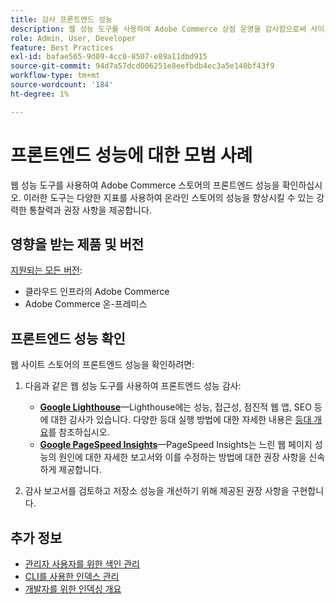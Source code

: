 ```yaml
---
title: 감사 프론트엔드 성능
description: 웹 성능 도구를 사용하여 Adobe Commerce 상점 운영을 감사함으로써 사이트 성능에 부정적인 영향을 미치는 문제를 식별하고 해결합니다.
role: Admin, User, Developer
feature: Best Practices
exl-id: bafae565-9d09-4cc0-8507-e89a11dbd915
source-git-commit: 94d7a57dcd006251e8eefbdb4ec3a5e140bf43f9
workflow-type: tm+mt
source-wordcount: '184'
ht-degree: 1%

---
```


# 프론트엔드 성능에 대한 모범 사례

웹 성능 도구를 사용하여 Adobe Commerce 스토어의 프론트엔드 성능을 확인하십시오.
이러한 도구는 다양한 지표를 사용하여 온라인 스토어의 성능을 향상시킬 수 있는 강력한 통찰력과 권장 사항을 제공합니다.

## 영향을 받는 제품 및 버전

[지원되는 모든 버전](../../../release/versions.md):

- 클라우드 인프라의 Adobe Commerce
- Adobe Commerce 온-프레미스

## 프론트엔드 성능 확인

웹 사이트 스토어의 프론트엔드 성능을 확인하려면:

1. 다음과 같은 웹 성능 도구를 사용하여 프론트엔드 성능 감사:

   - **[Google Lighthouse](https://web.dev/measure/)**—Lighthouse에는 성능, 접근성, 점진적 웹 앱, SEO 등에 대한 감사가 있습니다. 다양한 등대 실행 방법에 대한 자세한 내용은 [등대 개요](https://developer.chrome.com/docs/lighthouse/overview)를 참조하십시오.
   - **[Google PageSpeed Insights](https://pagespeed.web.dev/)**—PageSpeed Insights는 느린 웹 페이지 성능의 원인에 대한 자세한 보고서와 이를 수정하는 방법에 대한 권장 사항을 신속하게 제공합니다.

1. 감사 보고서를 검토하고 저장소 성능을 개선하기 위해 제공된 권장 사항을 구현합니다.

## 추가 정보

- [관리자 사용자를 위한 색인 관리](../../../configuration/cli/manage-indexers.md#configure-indexers)
- [CLI를 사용한 인덱스 관리](https://experienceleague.adobe.com/docs/commerce-operations/configuration-guide/cli/manage-indexers.html)
- [개발자를 위한 인덱싱 개요](https://developer.adobe.com/commerce/php/development/components/indexing/)
